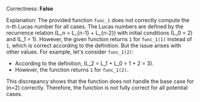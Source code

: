 Correctness: **False**

Explanation: The provided function `func_1` does not correctly compute the n-th Lucas number for all cases. The Lucas numbers are defined by the recurrence relation \(L_n = L_{n-1} + L_{n-2}\) with initial conditions \(L_0 = 2\) and \(L_1 = 1\). However, the given function returns `1` for `func_1(1)` instead of `1`, which is correct according to the definition. But the issue arises with other values. For example, let's consider `func_1(2)`:

- According to the definition, \(L_2 = L_1 + L_0 = 1 + 2 = 3\).
- However, the function returns `1` for `func_1(2)`.

This discrepancy shows that the function does not handle the base case for \(n=2\) correctly. Therefore, the function is not fully correct for all potential cases.